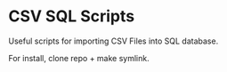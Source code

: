 # CSV SQL Scripts

Useful scripts for importing CSV Files into SQL database.

For install, clone repo + make symlink.
